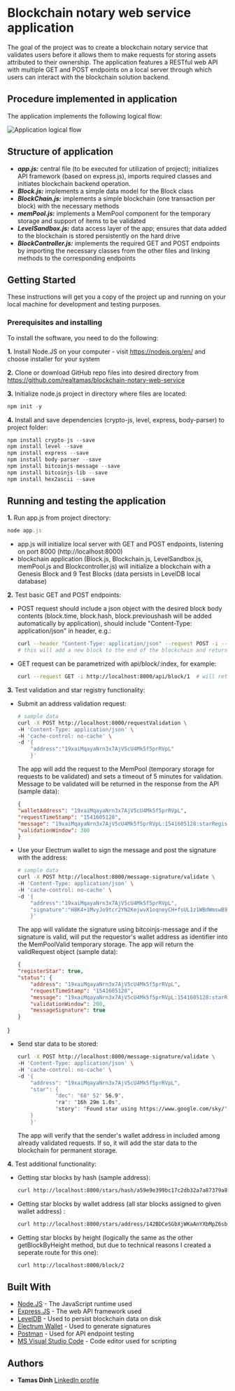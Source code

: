 # Blockchain notary web service application

The goal of the project was to create a blockchain notary service that validates users before it allows them to make requests for storing assets attributed to their ownership. The application features a RESTful web API with multiple GET and POST endpoints on a local server through which users can interact with the blockchain solution backend.

## Procedure implemented in application

The application implements the following logical flow:

![Application logical flow](/workflow.png)

## Structure of application

- ***app.js:*** central file (to be executed for utilization of project); initializes API framework (based on express.js), imports required classes and initiates blockchain backend operation.
- ***Block.js:*** implements a simple data model for the Block class
- ***BlockChain.js:*** implements a simple blockchain (one transaction per block) with the necessary methods
- ***memPool.js:*** implements a MemPool component for the temporary storage and support of items to be validated
- ***LevelSandbox.js:*** data access layer of the app; ensures that data added to the blockchain is stored persistently on the hard drive
- ***BlockController.js:*** implements the required GET and POST endpoints by importing the necessary classes from the other files and linking methods to the corresponding endpoints

## Getting Started

These instructions will get you a copy of the project up and running on your local machine for development and testing purposes. 

### Prerequisites and installing

To install the software, you need to do the following:

**1.** Install Node.JS on your computer - visit https://nodejs.org/en/ and choose installer for your system

**2.** Clone or download GitHub repo files into desired directory from https://github.com/realtamas/blockchain-notary-web-service

**3.** Initialize node.js project in directory where files are located:
    
```javascript
npm init -y
```
    

**4.** Install and save dependencies (crypto-js, level, express, body-parser) to project folder:

```javascript
npm install crypto-js --save
npm install level --save
npm install express --save
npm install body-parser --save
npm install bitcoinjs-message --save
npm install bitcoinjs-lib --save
npm install hex2ascii --save
```

## Running and testing the application

**1.** Run app.js from project directory:

```javascript
node app.js
```

* app.js will initialize local server with GET and POST endpoints, listening on port 8000 (http://localhost:8000)
* blockchain application (Block.js, Blockchain.js, LevelSandbox.js, memPool.js and Blockcontroller.js) will initialize a blockchain with a Genesis Block and 9 Test Blocks (data persists in LevelDB local database)

**2.** Test basic GET and POST endpoints:

* POST request should include a json object with the desired block body contents (block.time, block.hash, block.previoushash will be added automatically by application), should include "Content-Type: application/json" in header, e.g.:

    ```bash
    curl --header "Content-Type: application/json" --request POST -i --data '{"body":"Test Block"}' http://localhost:8000/api/block
    # this will add a new block to the end of the blockchain and return the contents of the new block in json format
    ```

* GET request can be parametrized with api/block/:index, for example:

    ```bash
    curl --request GET -i http://localhost:8000/api/block/1  # will return Block #1 from blockchain
    ```

**3.** Test validation and star registry functionality:

* Submit an address validation request:

    ```bash
    # sample data
    curl -X POST http://localhost:8000/requestValidation \
    -H 'Content-Type: application/json' \
    -H 'cache-control: no-cache' \
    -d '{
        "address":"19xaiMqayaNrn3x7AjV5cU4Mk5f5prRVpL"
        }'
    ```
    The app will add the request to the MemPool (temporary storage for requests to be validated) and sets a timeout of 5 minutes for validation. Message to be validated will be returned in the response from the API (sample data):

    ```json
    {
    "walletAddress": "19xaiMqayaNrn3x7AjV5cU4Mk5f5prRVpL",
    "requestTimeStamp": "1541605128",
    "message": "19xaiMqayaNrn3x7AjV5cU4Mk5f5prRVpL:1541605128:starRegistry",
    "validationWindow": 300
    }
    ```

* Use your Electrum wallet to sign the message and post the signature with the address:
    
    ```bash
    # sample data
    curl -X POST http://localhost:8000/message-signature/validate \
    -H 'Content-Type: application/json' \
    -H 'cache-control: no-cache' \
    -d '{
        "address":"19xaiMqayaNrn3x7AjV5cU4Mk5f5prRVpL",
        "signature":"H8K4+1MvyJo9tcr2YN2KejwvX1oqneyCH+fsUL1z1WBdWmswB9bijeFfOfMqK68kQ5RO6ZxhomoXQG3fkLaBl+Q="
        }'
    ```
    The app will validate the signature using bitcoinjs-message and if the signature is valid, will put the requestor's wallet address as identifier into the MemPoolValid temporary storage. The app will return the validRequest object (sample data):

    ```json
    {
    "registerStar": true,
    "status": {
        "address": "19xaiMqayaNrn3x7AjV5cU4Mk5f5prRVpL",
        "requestTimeStamp": "1541605128",
        "message": "19xaiMqayaNrn3x7AjV5cU4Mk5f5prRVpL:1541605128:starRegistry",
        "validationWindow": 200,
        "messageSignature": true
    }
}

* Send star data to be stored:

    ```bash
    curl -X POST http://localhost:8000/message-signature/validate \
    -H 'Content-Type: application/json' \
    -H 'cache-control: no-cache' \
    -d '{
        "address": "19xaiMqayaNrn3x7AjV5cU4Mk5f5prRVpL",
        "star": {
                "dec": "68° 52' 56.9",
                "ra": "16h 29m 1.0s",
                "story": "Found star using https://www.google.com/sky/"
        }
        }'
    ```
    The app will verify that the sender's wallet address in included among already validated requests. If so, it will add the star data to the blockchain for permanent storage.

**4.** Test additional functionality:

* Getting star blocks by hash (sample address):

    ```bash
    curl http://localhost:8000/stars/hash/a59e9e399bc17c2db32a7a87379a8012f2c8e08dd661d7c0a6a4845d4f3ffb9f
    ```

* Getting star blocks by wallet address (all star blocks assigned to given wallet address)
:

    ```bash
    curl http://localhost:8000/stars/address/142BDCeSGbXjWKaAnYXbMpZ6sbrSAo3DpZ
    ```

* Getting star blocks by height (logically the same as the other getBlockByHeight method, but due to technical reasons I created a seperate route for this one):

    ```bash
    curl http://localhost:8000/block/2
    ```


## Built With

* [Node.JS](http://www.nodejs.org) - The JavaScript runtime used
* [Express.JS](http://expressjs.com/) - The web API framework used
* [LevelDB](http://leveldb.org) - Used to persist blockchain data on disk
* [Electrum Wallet](http://electrum.org) - Used to generate signatures
* [Postman](http://getpostman.com) - Used for API endpoint testing
* [MS Visual Studio Code](http://code.visualstudio.com) - Code editor used for scripting


## Authors

* **Tamas Dinh** [LinkedIn profile](https://www.linkedin.com/in/tamasdinh/)
